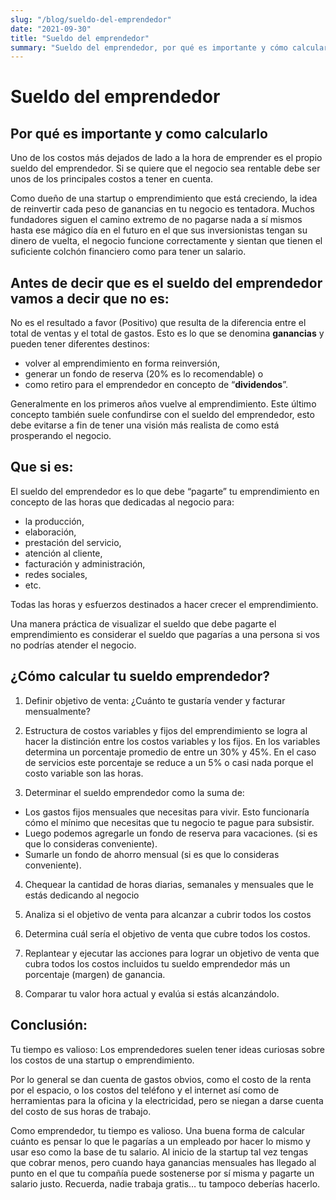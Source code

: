 ```yaml
---
slug: "/blog/sueldo-del-emprendedor"
date: "2021-09-30"
title: "Sueldo del emprendedor"
summary: "Sueldo del emprendedor, por qué es importante y cómo calcularlo."
---
```


# Sueldo del emprendedor

## Por qué es importante y como calcularlo

Uno de los costos más dejados de lado a la hora de emprender es el propio sueldo del emprendedor. Si se quiere que el negocio sea rentable debe ser unos de los principales costos a tener en cuenta.

Como dueño de una startup o emprendimiento que está creciendo, la idea de reinvertir cada peso de ganancias en tu negocio es tentadora. Muchos fundadores siguen el camino extremo de no pagarse nada a sí mismos hasta ese mágico día en el futuro en el que sus inversionistas tengan su dinero de vuelta, el negocio funcione correctamente y sientan que tienen el suficiente colchón financiero como para tener un salario.


## Antes de decir que es el sueldo del emprendedor vamos a decir que no es: 

No es el resultado a favor (Positivo) que resulta de la diferencia entre el total de ventas y el total de gastos. Esto es lo que se denomina **ganancias** y pueden tener diferentes destinos:

- volver al emprendimiento en forma reinversión, 
- generar un fondo de reserva (20% es lo recomendable) o 
- como retiro para el emprendedor en concepto de “**dividendos**”.

Generalmente en los primeros años vuelve al emprendimiento. Este último concepto también suele confundirse con el sueldo del emprendedor, esto debe evitarse a fin de tener una visión más realista de como está prosperando el negocio.


## Que si es:

El sueldo del emprendedor es lo que debe “pagarte” tu emprendimiento en concepto de las horas que dedicadas al negocio para:

- la producción, 
- elaboración, 
- prestación del servicio, 
- atención al cliente, 
- facturación y administración, 
- redes sociales, 
- etc. 

Todas las horas y esfuerzos destinados a hacer crecer el emprendimiento.
 
 Una manera práctica de visualizar el sueldo que debe pagarte el emprendimiento es considerar el sueldo que pagarías a una persona si vos no podrías atender el negocio.
 

## ¿Cómo calcular tu sueldo emprendedor?

1. Definir objetivo de venta:
¿Cuánto te gustaría vender y facturar mensualmente?

2. Estructura de costos variables y fijos del emprendimiento
se logra al hacer la distinción entre los costos variables y los fijos. 
En los variables determina un porcentaje promedio de entre un 30% y 45%. 
En el caso de servicios este porcentaje se reduce a un 5% o casi nada porque el costo variable son las horas.

3. Determinar el sueldo emprendedor como la suma de:

- Los gastos fijos mensuales que necesitas para vivir. Esto funcionaría cómo el mínimo que necesitas que tu negocio te pague para subsistir.
- Luego podemos agregarle un fondo de reserva para vacaciones. (si es que lo consideras conveniente).
- Sumarle un fondo de ahorro mensual (si es que lo consideras conveniente).

4. Chequear la cantidad de horas diarias, semanales y mensuales que le estás dedicando al negocio

5. Analiza si el objetivo de venta para alcanzar a cubrir todos los costos

6. Determina cuál sería el objetivo de venta que cubre todos los costos.

7. Replantear y ejecutar las acciones para lograr un objetivo de venta que cubra todos los costos incluidos tu sueldo emprendedor más un porcentaje (margen) de ganancia.

8. Comparar tu valor hora actual y evalúa si estás alcanzándolo.

## Conclusión:

Tu tiempo es valioso: Los emprendedores suelen tener ideas curiosas sobre los costos de una startup o emprendimiento. 

Por lo general se dan cuenta de gastos obvios, como el costo de la renta por el espacio, o los costos del teléfono y el internet así como de herramientas para la oficina y la electricidad, pero se niegan a darse cuenta del costo de sus horas de trabajo.

Como emprendedor, tu tiempo es valioso. Una buena forma de calcular cuánto es pensar lo que le pagarías a un empleado por hacer lo mismo y usar eso como la base de tu salario. Al inicio de la startup tal vez tengas que cobrar menos, pero cuando haya ganancias mensuales has llegado al punto en el que tu compañía puede sostenerse por sí misma y pagarte un salario justo. Recuerda, nadie trabaja gratis… tu tampoco deberías hacerlo.

